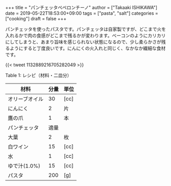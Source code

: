 +++
title = "パンチェッタペペロンチーノ"
author = ["Takaaki ISHIKAWA"]
date = 2019-05-22T18:53:00+09:00
tags = ["pasta", "salt"]
categories = ["cooking"]
draft = false
+++

パンチェッタを使ったパスタです。パンチェッタは自家製ですが、どこまで火を入れるかで肉の食感がどこまで残るかが変わります。ベーコンのようにカリカリにしてしまうと、あまり旨味を感じられない状態になるので、少し柔らかさが残るようにすると丁度良いです。にんにくの火入れと同じく、なかなか繊細な食材です。

{{< tweet 1132889216705282049 >}}

<div class="table-caption">
  <span class="table-number">Table 1</span>:
  レシピ（材料・二皿分）
</div>

| 材料      | 分量 | 単位 |
|---------|----|----|
| オリーブオイル | 30  | [cc] |
| にんにく  | 2   | 片   |
| 鷹の爪    | 1   | 本   |
| パンチェッタ | 適量 |      |
| 大葉      | 2   | 枚   |
| 白ワイン  | 15  | [cc] |
| 水        | 1   | [cc] |
| ゆで汁(1.0%) | 15  | [cc] |
| パスタ    | 200 | [g]  |
